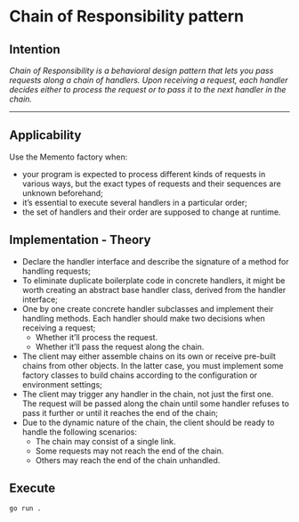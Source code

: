 # Chain of Responsibility pattern

## Intention

*Chain of Responsibility is a behavioral design pattern that lets you pass requests along a chain of handlers. Upon receiving a request, each handler decides either to process the request or to pass it to the next handler in the chain.*

---

## Applicability

Use the Memento factory when:
* your program is expected to process different kinds of requests in various ways, but the exact types of requests and their sequences are unknown beforehand;
* it’s essential to execute several handlers in a particular order;
* the set of handlers and their order are supposed to change at runtime.

## Implementation - Theory

- Declare the handler interface and describe the signature of a method for handling requests;
- To eliminate duplicate boilerplate code in concrete handlers, it might be worth creating an abstract base handler class, derived from the handler interface;
- One by one create concrete handler subclasses and implement their handling methods. Each handler should make two decisions when receiving a request;
    - Whether it’ll process the request.
    - Whether it’ll pass the request along the chain.
- The client may either assemble chains on its own or receive pre-built chains from other objects. In the latter case, you must implement some factory classes to build chains according to the configuration or environment settings;
- The client may trigger any handler in the chain, not just the first one. The request will be passed along the chain until some handler refuses to pass it further or until it reaches the end of the chain;
- Due to the dynamic nature of the chain, the client should be ready to handle the following scenarios:
    - The chain may consist of a single link.
    - Some requests may not reach the end of the chain.
    - Others may reach the end of the chain unhandled.

## Execute

`go run .`